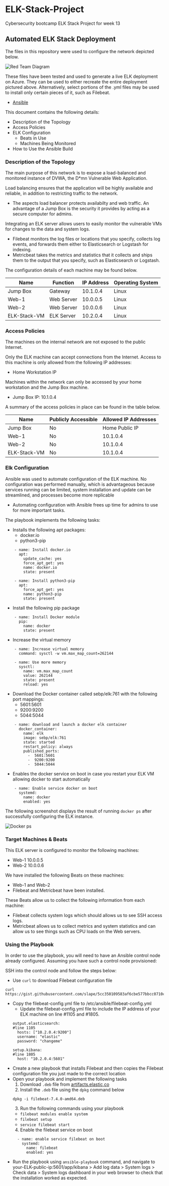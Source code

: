 # ELK-Stack-Project
Cybersecurity bootcamp ELK Stack Project for week 13
## Automated ELK Stack Deployment

The files in this repository were used to configure the network depicted below.

![Red Team Diagram](Diagrams/RedTeamResourceGroupDiagram.png)

These files have been tested and used to generate a live ELK deployment on Azure. They can be used to either recreate the entire deployment pictured above. Alternatively, select portions of the .yml files may be used to install only certain pieces of it, such as Filebeat.

  - [Ansible](https://github.com/Scottyno21/ELK-Stack-Project/tree/main/Ansible)

This document contains the following details:
- Description of the Topology
- Access Policies
- ELK Configuration
  - Beats in Use
  - Machines Being Monitored
- How to Use the Ansible Build


### Description of the Topology

The main purpose of this network is to expose a load-balanced and monitored instance of DVWA, the D*mn Vulnerable Web Application.

Load balancing ensures that the application will be highly available and reliable, in addition to restricting traffic to the network.
- The aspects load balancer protects availabilty and web traffic. An advantage of a Jump Box is the security it provides by acting as a secure computer for admins.

Integrating an ELK server allows users to easily monitor the vulnerable VMs for changes to the data and system logs.
- Filebeat monitors the log files or locations that you specify, collects log events, and forwards them either to Elasticsearch or Logstash for indexing.
- Metricbeat takes the metrics and statistics that it collects and ships them to the output that you specify, such as Elasticsearch or Logstash.

The configuration details of each machine may be found below.

| Name         | Function   | IP Address | Operating System |
|--------------|------------|------------|------------------|
| Jump Box     | Gateway    | 10.1.0.4   | Linux            |
| Web-1        | Web Server | 10.0.0.5   | Linux            |
| Web-2        | Web Server | 10.0.0.6   | Linux            |
| ELK-Stack-VM | ELK Server | 10.2.0.4   | Linux            |

### Access Policies

The machines on the internal network are not exposed to the public Internet. 

Only the ELK machine can accept connections from the Internet. Access to this machine is only allowed from the following IP addresses:
- Home Workstation IP

Machines within the network can only be accessed by your home workstation and the Jump Box machine.
- Jump Box IP: 10.1.0.4

A summary of the access policies in place can be found in the table below.

| Name         | Publicly Accessible | Allowed IP Addresses |
|--------------|---------------------|----------------------|
| Jump Box     | No                  | Home Public IP       |
| Web-1        | No                  | 10.1.0.4             |
| Web-2        | No                  | 10.1.0.4             |
| ELK-Stack-VM | No                  | 10.1.0.4             |

### Elk Configuration

Ansible was used to automate configuration of the ELK machine. No configuration was performed manually, which is advantageous because services running can be limited, system installation and update can be streamlined, and processes become more replicable
- Automating configuration with Ansible frees up time for admins to use for more important tasks.

The playbook implements the following tasks:
- Installs the following apt packages:
  - docker.io
  - python3-pip
```Docker.io and python3-pip code
    - name: Install docker.io
      apt:
        update_cache: yes
        force_apt_get: yes
        name: docker.io
        state: present

    - name: Install python3-pip
      apt:
        force_apt_get: yes
        name: python3-pip
        state: present
```
- Install the following pip package
```Docker
    - name: Install Docker module
      pip:
        name: docker
        state: present
```
- Increase the virtual memory
```Increase Virtual Memory
    - name: Increase virtual memory
      command: sysctl -w vm.max_map_count=262144

    - name: Use more memory
      sysctl:
        name: vm.max_map_count
        value: 262144
        state: present
        reload: yes
```
- Download the Docker container called sebp/elk:761 with the following port mappings:
  - 5601:5601
  - 9200:9200
  - 5044:5044
```Download and launch docker elk container
    - name: download and launch a docker elk container
      docker_container:
        name: elk
        image: sebp/elk:761
        state: started
        restart_policy: always
        published_ports:
          -  5601:5601
          -  9200:9200
          -  5044:5044
```
- Enables the docker service on boot in case you restart your ELK VM allowing docker to start automatically
```
    - name: Enable service docker on boot
      systemd:
        name: docker
        enabled: yes
```

The following screenshot displays the result of running `docker ps` after successfully configuring the ELK instance.

![Docker ps](Images/docker_ps.png)

### Target Machines & Beats
This ELK server is configured to monitor the following machines:
- Web-1 10.0.0.5
- Web-2 10.0.0.6

We have installed the following Beats on these machines:
- Web-1 and Web-2
- Filebeat and Metricbeat have been installed.

These Beats allow us to collect the following information from each machine:
- Filebeat collects system logs which should allows us to see SSH access logs.
- Metricbeat allows us to collect metrics and system statistics and can allow us to see things such as CPU loads on the Web servers.

### Using the Playbook
In order to use the playbook, you will need to have an Ansible control node already configured. Assuming you have such a control node provisioned: 

SSH into the control node and follow the steps below:
- Use ```curl``` to download Filebeat configuration file
```Curl Filebeat
curl https://gist.githubusercontent.com/slape/5cc350109583af6cbe577bbcc0710c93/raw/eca603b72586fbe148c11f9c87bf96a63cb25760/Filebeat
```
- Copy the filebeat-config.yml file to /etc/ansible/filebeat-config.yml
  - Update the filebeat-config.yml file to include the IP address of your ELK machine on line #1105 and #1805.
  ```
  output.elasticsearch:
  #line 1105
    hosts: ["10.2.0.4:9200"]
    username: "elastic"
    password: "changeme"
  ```
  ```
  setup.kibana:
  #line 1805
    host: "10.2.0.4:5601"
  ```
- Create a new playbook that installs Filebeat and then copies the Filebeat configuration file you just made to the correct location
- Open your playbook and implement the following tasks
  1. Download `.deb` file from [artifacts.elastic,co](https://artifacts.elastic.co/downloads/beats/filebeat/filebeat-7.4.0-amd64.deb)
  2. Install the `.deb` file using the `dpkg` command below
  ```
  dpkg -i filebeat-7.4.0-amd64.deb
  ```
  3. Run the following commands using your playbook
    - `filebeat modules enable system`
    - `filebeat setup`
    - `service filebeat start`
  4. Enable the filebeat service on boot
    ```
      - name: enable service filebeat on boot
        systemd:
          name: filebeat
          enabled: yes
    ```
- Run the playbook using `ansible-playbook` command, and navigate to your-ELK-public-ip:5601/app/kibana > Add log data > System logs > Check data > System logs dashboard in your web browser to check that the installation worked as expected.

